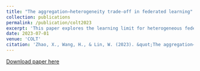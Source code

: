 ```yaml
---
title: "The aggregation–heterogeneity trade-off in federated learning"
collection: publications
permalink: /publication/colt2023
excerpt: 'This paper explores the learning limit for heterogeneous federated learning. [Full paper available for download.](http://huiyuan-Wang.github.io/files/zhao23a.pdf)'
date: 2023-07-01
venue: 'COLT'
citation: 'Zhao, X., Wang, H., & Lin, W. (2023). &quot;The aggregation–heterogeneity trade-off in federated learning.&quot; <i>The 36th Annual Conference on Learning Theory</i>. In Press.'
---
```

[Download paper here](http://huiyuan-Wang.github.io/files/zhao23a.pdf)

